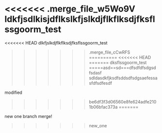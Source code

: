<<<<<<< .merge_file_w5Wo9V
ldkfjsdlkisjdflkslkfjslkdjflkflksdjfksflssgoorm_test
=======
<<<<<<< HEAD
dlkfjslkdjflkflksdjfksflssgoorm_test
>>>>>>> .merge_file_cCwRFS
==========
<<<<<<< HEAD
=======
dksflssgoorm_test
=====asd==sd===dfsdfdfsdgsdfsdasf
sdldasdkfjksdfsddsdfsdgsaefessasfdfsdfesdf

modified
>>>>>>> be6df3f3d06560e8fe624adfe2101b06bfac373a
=======


new one branch merge!
>>>>>>> new_one
